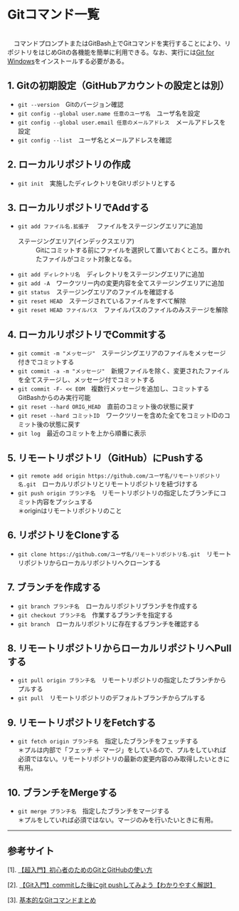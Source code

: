 # Gitコマンド一覧

<br>&emsp;コマンドプロンプトまたはGitBash上でGitコマンドを実行することにより、リポジトリをはじめGitの各機能を簡単に利用できる。なお、実行には[Git for Windows](https://gitforwindows.org/)をインストールする必要がある。

## 1. Gitの初期設定（GitHubアカウントの設定とは別）

- `git --version`　Gitのバージョン確認
- `git config --global user.name 任意のユーザ名`　ユーザ名を設定
- `git config --global user.email 任意のメールアドレス`　メールアドレスを設定
- `git config --list`　ユーザ名とメールアドレスを確認

## 2. ローカルリポジトリの作成

- `git init`　実施したディレクトリをGitリポジトリとする

## 3. ローカルリポジトリでAddする

- `git add ファイル名.拡張子`　 ファイルをステージングエリアに追加
    <dl>
      <dt>ステージングエリア(インデックスエリア)</dt>
      <dd>Gitにコミットする前にファイルを選択して置いておくところ。置かれたファイルがコミット対象となる。</dd>
    </dl>
- `git add ディレクトリ名`　ディレクトリをステージングエリアに追加
- `git add -A`　ワークツリー内の変更内容を全てステージングエリアに追加
- `git status`　ステージングエリアのファイルを確認する
- `git reset HEAD`　ステージされているファイルをすべて解除
- `git reset HEAD ファイルパス`　ファイルパスのファイルのみステージを解除

## 4. ローカルリポジトリでCommitする

- `git commit -m "メッセージ"`　ステージングエリアのファイルをメッセージ付きでコミットする
- `git commit -a -m "メッセージ"`　新規ファイルを除く、変更されたファイルを全てステージし、メッセージ付でコミットする
- `git commit -F- << EOM`　複数行メッセージを追加し、コミットする　GitBashからのみ実行可能
- `git reset --hard ORIG_HEAD`　直前のコミット後の状態に戻す
- `git reset --hard コミットID`　ワークツリーを含めた全てをコミットIDのコミット後の状態に戻す
- `git log`　最近のコミットを上から順番に表示

## 5. リモートリポジトリ（GitHub）にPushする

- `git remote add origin https://github.com/ユーザ名/リモートリポジトリ名.git`　ローカルリポジトリとリモートリポジトリを紐づけする
- `git push origin ブランチ名`　リモートリポジトリの指定したブランチにコミット内容をプッシュする
  <br>＊originはリモートリポジトリのこと

## 6. リポジトリをCloneする

- `git clone https://github.com/ユーザ名/リモートリポジトリ名.git`　リモートリポジトリからローカルリポジトリへクローンする

## 7. ブランチを作成する

- `git branch ブランチ名`　ローカルリポジトリブランチを作成する
- `git checkout ブランチ名`　作業するブランチを指定する
- `git branch`　ローカルリポジトリに存在するブランチを確認する

## 8. リモートリポジトリからローカルリポジトリへPullする

- `git pull origin ブランチ名`　リモートリポジトリの指定したブランチからプルする
- `git pull`　リモートリポジトリのデフォルトブランチからプルする

## 9. リモートリポジトリをFetchする

- `git fetch origin ブランチ名`　指定したブランチをフェッチする
  <br>＊プルは内部で「フェッチ ＋ マージ」をしているので、プルをしていれば必須ではない。リモートリポジトリの最新の変更内容のみ取得したいときに有用。

## 10. ブランチをMergeする

- `git merge ブランチ名`　指定したブランチをマージする
  <br>＊プルをしていれば必須ではない。マージのみを行いたいときに有用。

---

## 参考サイト

[1]. [【超入門】初心者のためのGitとGitHubの使い方](https://tech-blog.rakus.co.jp/entry/20200529/git#2-5-%E3%82%B3%E3%83%BC%E3%83%89%E3%83%AC%E3%83%93%E3%83%A5%E3%83%BC%E3%83%9E%E3%83%BC%E3%82%B8)

[2]. [【Git入門】commitした後にgit pushしてみよう【わかりやすく解説】](https://codelikes.com/git-commit-push/?amp=1)

[3]. [基本的なGitコマンドまとめ](https://qiita.com/2m1tsu3/items/6d49374230afab251337)